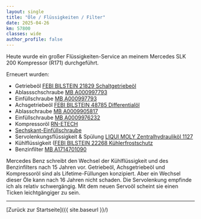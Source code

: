 ```yaml
---
layout: single
title: "Öle / Flüssigkeiten / Filter"
date: 2025-04-26
km: 57800
classes: wide
author_profile: false
---
```


Heute wurde ein großer Flüssigkeiten-Service an meinem Mercedes SLK 200 Kompressor (R171) durchgeführt.

Erneuert wurden:

- Getriebeöl [FEBI BILSTEIN 21829 Schaltgetriebeöl](https://partsfinder.bilsteingroup.com/de/article/febi/21829)
- Ablassschschraube [MB A000997793](https://originalteile.mercedes-benz.de/verschlussschraube/a0009977932?srsltid=AfmBOopmPS60wnjY_kNiS0KRJUZr-HIXrnjXHjoe-j40l7qiNy3lOKb0)
- Einfüllschraube [MB A000997793](https://originalteile.mercedes-benz.de/verschlussschraube/a0009977932?srsltid=AfmBOop3dWE37eTe2nmXZSgcDBtm7JD6sjXSMv2_CKq-rdRGQpu3Q3Wl)
- Achsgetriebeöl [FEBI BILSTEIN 48785 Differentialöl](https://partsfinder.bilsteingroup.com/de/article/febi/48785)
- Ablasschraube [MB A0009905817](https://originalteile.mercedes-benz.de/verschlussschraube/a0009905817?srsltid=AfmBOorrqmD_uYoz1LgTgUIzQANMJC7F088kFndK0Fb-G_SLTCqI4Mp7)
- Einfüllschraube [MB A0009976232](https://mercteil.com/de/mercedes-benz-a-0009976232-verschlussschr-spare-part-ZYRv5)
- Kompressoröl [RN-ETECH](https://www.rn-etech.de/RN-eTech-Kompressoroel-0-25L-Sonderpreis/2325)
- [Sechskant-Einfüllschraube](https://www.rn-etech.de/Eaton-Kompressor-OElschraube-Einfuellschraube-Lader-Supercharger-M45-M65-Made-in-Germany/2500)
- Servolenkungsflüssigkeit & Spülung [LIQUI MOLY Zentralhydrauliköl 1127](https://www.liqui-moly.com/de/at/zentralhydraulikoel-p000384.html#1127)
- Kühlflüssigkeit ([FEBI BILSTEIN 22268 Kühlerfrostschutz](https://partsfinder.bilsteingroup.com/de/article/febi/22268)
- Benzinfilter [MB A1714701090](https://www.autodoc.de/trucktec-automotive/13680558)

Mercedes Benz schreibt den Wechsel der Kühlflüssigkeit und des Benzinfilters nach 15 Jahren vor. Getriebeöl, Achsgetriebeöl und Kompressoröl sind als Lifetime-Füllungen konzipiert. Aber ein Wechsel dieser Öle kann nach 16 Jahren nicht schaden. Die Servolenkung empfinde ich als relativ schwergängig. Mit dem neuen Servoöl scheint sie einen Ticken leichtgängiger zu sein.  

---

[Zurück zur Startseite]({{ site.baseurl }}/)
